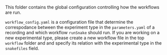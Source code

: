 This folder contains the global configuration controlling how the workflows are run.

`workflow_config.yaml` is a configuration file that determine the correspodance between the experiment type in the `parameters.yaml` of a recording and which workflow `runSnake` should run. If you are working on a new experimental type, please create a new workflow file in the top `workflow` folder and and specify its relation with the experimental type in the `snakefiles` field.
